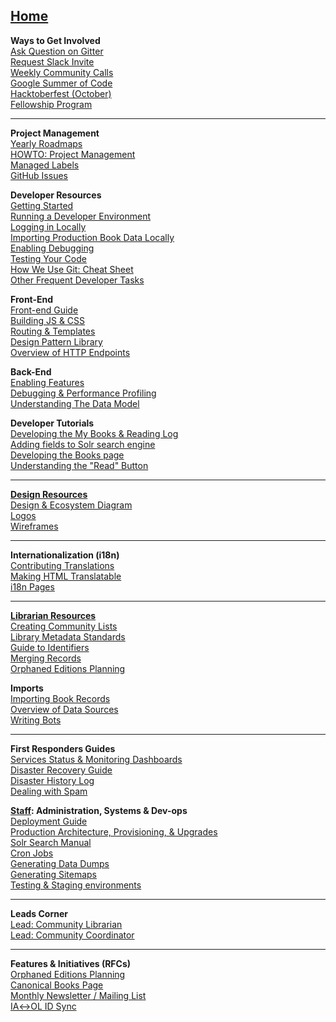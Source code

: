 **[Home](Home)**
---
**Ways to Get Involved**  
[Ask Question on Gitter](https://gitter.im/theopenlibrary/Lobby)  
[Request Slack Invite](https://openlibrary.org/volunteer)  
[Weekly Community Calls](https://docs.google.com/document/d/1LEbzsLZ1F9_YIQOoZzO7GoZnG1z-rudhZ9HNtsameTc)  
[Google Summer of Code](Google-Summer-of-Code)  
[Hacktoberfest (October)](Hacktoberfest)  
[Fellowship Program](Fellowships)  

---

**Project Management**  
[Yearly Roadmaps](https://docs.google.com/document/d/1KJr3A81Gew7nfuyo9PnCLCjNBDs5c7iR4loOGm1Pafs/edit#heading=h.2pqg6f58xqb3)  
[HOWTO: Project Management](https://github.com/internetarchive/openlibrary/wiki/HOWTO:-Open-Library-Project-Management)  
[Managed Labels](https://github.com/internetarchive/openlibrary/wiki/Using-Managed-Labels-to-Track-Issues)  
[GitHub Issues](https://github.com/internetarchive/openlibrary/wiki/Interacting-with-GitHub-Issues)  

**Developer Resources**  
[Getting Started](https://github.com/internetarchive/openlibrary/blob/master/CONTRIBUTING.md)  
[Running a Developer Environment](Getting-Started)  
[Logging in Locally](Getting-Started#logging-in)  
[Importing Production Book Data Locally](Loading-Production-Book-Data)  
[Enabling Debugging](Debugging)  
[Testing Your Code](Testing)  
[How We Use Git: Cheat Sheet](https://github.com/internetarchive/openlibrary/wiki/Git-Cheat-Sheet)  
[Other Frequent Developer Tasks](Getting-Started)  

**Front-End**  
[Front-end Guide](Frontend-Guide)  
[Building JS & CSS](Frontend-Guide#building-css-and-js)  
[Routing & Templates](Frontend-Guide#routing-and-templates)  
[Design Pattern Library](Design-Pattern-Library)  
[Overview of HTTP Endpoints](Endpoints)  

**Back-End**  
[Enabling Features](Feature-Flagging)  
[Debugging & Performance Profiling](Debugging-and-Performance-Profiling)  
[Understanding The Data Model](https://github.com/internetarchive/openlibrary/wiki/Understanding-The-Data-Model)  

**Developer Tutorials**  
[Developing the My Books & Reading Log](Developing-The-Reading-Log)  
[Adding fields to Solr search engine](https://archive.org/details/openlibrary-tour-2020/2022-01-10-openlibrary-adding-fields-to-solr-search-engine.mp4)  
[Developing the Books page](https://archive.org/details/openlibrary-tour-2020/book-page-developers-guide.mp4)  
[Understanding the "Read" Button](https://archive.org/details/openlibrary-tour-2020/openlibrary-availability-button-technical-walkthrough.mp4)  

---

**[Design Resources](Design)**  
[Design & Ecosystem Diagram](https://docs.google.com/document/d/1RUsUnIJM78gTr5ycewUJNwYHERBQdg_Tv-X-OZpwtRY)  
[Logos](https://drive.google.com/file/d/1GlUpiaobyL6dbxu8Ok_i_R87aalpzH_z/view)  
[Wireframes](Design)  

---

**Internationalization (i18n)**  
[Contributing Translations](https://github.com/internetarchive/openlibrary/tree/master/openlibrary/i18n)  
[Making HTML Translatable](https://github.com/internetarchive/openlibrary/wiki/Frontend-Guide#internationalization-i18n---for-programmers)  
[i18n Pages](https://github.com/internetarchive/openlibrary/wiki/i18n-Pages)  


---

**[Librarian Resources](https://openlibrary.org/about/lib)**  
[Creating Community Lists](Creating-Community-Lists)  
[Library Metadata Standards](Library-Metadata-Standards)  
[Guide to Identifiers](Guide-to-Identifiers)  
[Merging Records](https://openlibrary.org/about/lib)  
[Orphaned Editions Planning](Orphaned-Editions-Planning)  

**Imports**  
[Importing Book Records](Developer's-Guide-to-Data-Importing)  
[Overview of Data Sources](Data-Source-Overview)  
[Writing Bots](Writing-Bots)  

---

**First Responders Guides**  
[Services Status & Monitoring Dashboards](https://github.com/internetarchive/openlibrary/wiki/Monitoring)  
[Disaster Recovery Guide](Disaster-Recovery-&-Immediate-Response)  
[Disaster History Log](Disaster-History-Log)  
[Dealing with Spam](Anti-Spam-Tools)    

**[Staff](https://github.com/internetarchive/openlibrary/wiki/Open-Library:-Staff-Guide): Administration, Systems & Dev-ops**  
[Deployment Guide](Deployment-Guide)  
[Production Architecture, Provisioning, & Upgrades](Production-Service-Architecture)  
[Solr Search Manual](Solr)  
[Cron Jobs](Cron-Jobs)  
[Generating Data Dumps](Generating-Data-Dumps)  
[Generating Sitemaps](Sitemap-Generation)  
[Testing & Staging environments](Testing-&-Staging-environments)

---

**Leads Corner**  
[Lead: Community Librarian](https://github.com/internetarchive/openlibrary/wiki/Lead:-Community-Librarian)  
[Lead: Community Coordinator](https://github.com/internetarchive/openlibrary/wiki/Lead:-Community-Coordinator)  

---

**Features & Initiatives (RFCs)**  
[Orphaned Editions Planning](Orphaned-Editions-Planning)  
[Canonical Books Page](Canonical-Books-Page)  
[Monthly Newsletter / Mailing List](Mailing-List)  
[IA↔OL ID Sync](archive.org-↔-Open-Library-synchronisation)  